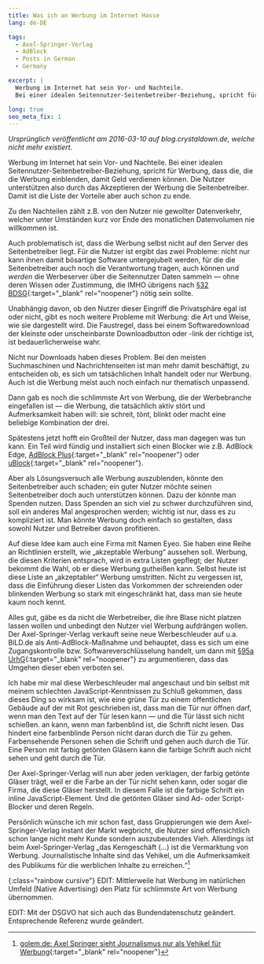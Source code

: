 ```yaml
---
title: Was ich an Werbung im Internet Hasse
lang: de-DE

tags:
  - Axel-Springer-Verlag
  - AdBlock
  - Posts in German
  - Germany

excerpt: |
  Werbung im Internet hat sein Vor- und Nachteile.
  Bei einer idealen Seitennutzer-Seitenbetreiber-Beziehung, spricht für Werbung, dass die, die die Werbung einblenden, damit Geld verdienen können.

long: true
seo_meta_fix: 1
---
```

*Ursprünglich veröffentlicht am 2016-03-10 auf blog.crystaldown.de, welche nicht mehr existiert.*

Werbung im Internet hat sein Vor- und Nachteile.
Bei einer idealen Seitennutzer-Seitenbetreiber-Beziehung, spricht für Werbung, dass die, die die Werbung einblenden, damit Geld verdienen können.
Die Nutzer unterstützen also durch das Akzeptieren der Werbung die Seitenbetreiber.
Damit ist die Liste der Vorteile aber auch schon zu ende.

Zu den Nachteilen zählt z.B. von den Nutzer nie gewollter Datenverkehr, welcher unter Umständen kurz vor Ende des monatlichen Datenvolumen nie willkommen ist.

Auch problematisch ist, dass die Werbung selbst nicht auf den Server des Seitenbetreiber liegt.
Für die Nutzer ist ergibt das zwei Probleme: nicht nur kann ihnen damit bösartige Software untergejubelt werden, für die die  Seitenbetreiber auch noch die Verantwortung tragen, auch können und *werden* die Werbeserver über die Seitennutzer Daten sammeln&nbsp;&mdash;&nbsp;ohne deren Wissen oder Zustimmung, die IMHO übrigens nach [§32 BDSG](https://www.buzer.de/32_BDSG_Bundesdatenschutzgesetz.htm){:target="_blank" rel="noopener"} nötig sein sollte.

Unabhängig davon, ob den Nutzer dieser Eingriff die Privatsphäre egal ist oder nicht, gibt es noch weitere Probleme mit Werbung: die Art und Weise, wie sie dargestellt wird.
Die Faustregel, dass bei einem Softwaredownload der kleinste oder unscheinbarste Downloadbutton oder -link der richtige ist, ist bedauerlicherweise wahr.

Nicht nur Downloads haben dieses Problem.
Bei den meisten Suchmaschinen und Nachrichtenseiten ist man mehr damit beschäftigt, zu entscheiden ob, es sich um tatsächlichen Inhalt handelt oder nur Werbung.
Auch ist die Werbung meist auch noch einfach nur thematisch unpassend.

Dann gab es noch die schlimmste Art von Werbung, die der Werbebranche eingefallen ist&nbsp;&mdash;&nbsp;die Werbung, die tatsächlich aktiv stört und Aufmerksamkeit haben will: sie schreit, tönt, blinkt oder macht eine beliebige Kombination der drei.

Spätestens jetzt hofft ein Großteil der Nutzer, dass man dagegen was tun kann.
Ein Teil wird fündig und installiert sich einen Blocker wie z.B. AdBlock Edge, [AdBlock Plus](https://adblockplus.org/de/){:target="_blank" rel="noopener"}<!--_--> oder [uBlock](https://www.ublock.org){:target="_blank" rel="noopener"}<!--_-->.

Aber als Lösungsversuch alle Werbung auszublenden, könnte den Seitenbetreiber auch schaden; ein guter Nutzer möchte seinen Seitenbetreiber doch auch unterstützen können.
Dazu der könnte man Spenden nutzen.
Dass Spenden an sich viel zu schwer durchzuführen sind, soll ein anderes Mal angesprochen werden; wichtig ist nur, dass es zu kompliziert ist.
Man könnte Werbung doch einfach so gestalten, dass sowohl Nutzer und Betreiber davon profitieren.

Auf diese Idee kam auch eine Firma mit Namen Eyeo.
Sie haben eine Reihe an Richtlinien erstellt, wie „akzeptable Werbung“ aussehen soll.
Werbung, die diesen Kriterien entsprach, wird in extra Listen gepflegt; der Nutzer bekommt die Wahl, ob er diese Werbung gutheißen kann.
Selbst heute ist diese Liste an „akzeptabler“ Werbung umstritten.
Nicht zu vergessen ist, dass die Einführung dieser Listen das Vorkommen der schreienden oder blinkenden Werbung so stark mit eingeschränkt hat, dass man sie heute kaum noch kennt.

Alles gut, gäbe es da nicht die Werbetreiber, die ihre Blase nicht platzen lassen wollen und unbedingt den Nutzer viel Werbung aufdrängen wollen.
Der Axel-Springer-Verlag verkauft seine neue Werbeschleuder auf u.a. BiLD.de als Anti-AdBlock-Maßnahme und behauptet, dass es sich um eine Zugangskontrolle bzw. Softwareverschlüsselung handelt, um dann mit [§95a UrhG](https://www.gesetze-im-internet.de/urhg/__95a.html){:target="_blank" rel="noopener"}<!--_--> zu argumentieren, dass das Umgehen dieser eben verboten sei.

Ich habe mir mal diese Werbeschleuder mal angeschaut und bin selbst mit meinem schlechten JavaScript-Kenntnissen zu Schluß gekommen, dass dieses Ding so wirksam ist, wie eine grüne Tür zu einem öffentlichen Gebäude auf der mit Rot geschrieben ist, dass man die Tür nur öffnen darf, wenn man den Text auf der Tür lesen kann&nbsp;&mdash;&nbsp;und die Tür lässt sich nicht schießen.
an kann, wenn man farbenblind ist, die Schrift nicht lesen.
Das hindert eine farbenblinde Person nicht daran durch die Tür zu gehen.
Farbensehende Personen sehen die Schrift und gehen auch durch die Tür.
Eine Person mit farbig getönten Gläsern kann die farbige Schrift auch nicht sehen und geht durch die Tür.

Der Axel-Springer-Verlag will nun aber jeden verklagen, der farbig getönte Gläser trägt, weil er die Farbe an der Tür nicht sehen kann, oder sogar die Firma, die diese Gläser herstellt.
In diesem Falle ist die farbige Schrift ein inline JavaScript-Element.
Und die getönten Gläser sind Ad- oder Script-Blocker und deren Regeln.

Persönlich wünsche ich mir schon fast, dass Gruppierungen wie dem Axel-Springer-Verlag instant der Markt wegbricht, die Nutzer sind offensichtlich schon lange nicht mehr Kunde sondern auszubeutendes Vieh.
Allerdings ist beim Axel-Springer-Verlag „das Kerngeschäft (…) ist die Vermarktung von Werbung.
Journalistische Inhalte sind das Vehikel, um die Aufmerksamkeit des Publikums für die werblichen Inhalte zu erreichen.“[^1]

{:class="rainbow cursive"}
EDIT: Mittlerweile hat Werbung im natürlichen Umfeld (Native Advertising) den Platz für schlimmste Art von Werbung übernommen.

EDIT: Mit der DSGVO hat sich auch das Bundendatenschutz geändert. Entsprechende Referenz wurde geändert.

[^1]: [golem.de: Axel Springer sieht Journalismus nur als Vehikel für Werbung](https://www.golem.de/news/adblock-plus-axel-springer-sieht-journalismus-nur-als-vehikel-fuer-werbung-1509-116587.html){:target="_blank" rel="noopener"}<!--_-->
